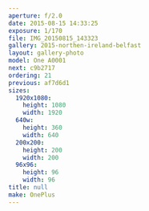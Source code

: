 ```yaml
---
aperture: f/2.0
date: 2015-08-15 14:33:25
exposure: 1/170
file: IMG_20150815_143323
gallery: 2015-northen-ireland-belfast
layout: gallery-photo
model: One A0001
next: c9b2717
ordering: 21
previous: af7d6d1
sizes:
  1920x1080:
    height: 1080
    width: 1920
  640w:
    height: 360
    width: 640
  200x200:
    height: 200
    width: 200
  96x96:
    height: 96
    width: 96
title: null
make: OnePlus
---
```

